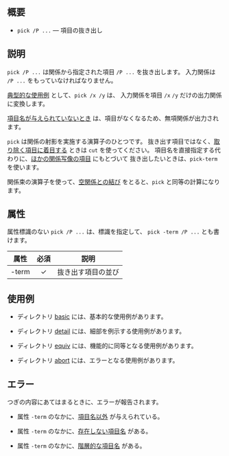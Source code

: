 
概要
------------------------------------------------------------------

* `pick /P ...` — 項目の抜き出し

説明
------------------------------------------------------------------

`pick /P ...` は関係から指定された項目 `/P ...` を抜き出します。
入力関係は `/P ...` をもっていなければなりません。

[典型的な使用例] として、`pick /x /y` は、
入力関係を項目 `/x` `/y` だけの出力関係に変換します。

[項目名が与えられていないとき] は、項目がなくなるため、無項関係が出力されます。

`pick` は関係の射影を実施する演算子のひとつです。
抜き出す項目ではなく、[取り除く項目に着目する] ときは `cut` を使ってください。
項目名を直接指定する代わりに、[ほかの関係写像の項目] にもとづいて
抜き出したいときは、`pick-term` を使います。

関係束の演算子を使って、[空関係との結び] をとると、`pick` と同等の計算になります。

[典型的な使用例]:                 basic/README.md#pick-basic-xyk
[取り除く項目に着目する]:         equiv/README.md#pick-equiv-cutk
[ほかの関係写像の項目]:           equiv/README.md#pick-equiv-relmapk
[項目名が与えられていないとき]:   basic/README.md#pick-basic-all-nonek
[空関係との結び]:                 equiv/README.md#pick-equiv-joink

属性
------------------------------------------------------------------

属性標識のない `pick /P ...` は、標識を指定して、
`pick -term /P ...` とも書けます。

| 属性     | 必須 | 説明 |
|----------|:----:|------|
| -term    |  ✓   | 抜き出す項目の並び |

使用例
------------------------------------------------------------------

* ディレクトリ [basic](basic) には、基本的な使用例があります。

* ディレクトリ [detail](detail) には、細部を例示する使用例があります。

* ディレクトリ [equiv](equiv) には、機能的に同等となる使用例があります。

* ディレクトリ [abort](abort) には、エラーとなる使用例があります。

エラー
------------------------------------------------------------------

つぎの内容にあてはまるときに、エラーが報告されます。

- 属性 `-term` のなかに、[項目名以外] が与えられている。

- 属性 `-term` のなかに、[存在しない項目名] がある。

- 属性 `-term` のなかに、[階層的な項目名] がある。

[項目名以外]:                     abort/README.md#pick-abort-non-termk
[存在しない項目名]:               abort/README.md#pick-abort-unknown-termk
[階層的な項目名]:                 abort/README.md#pick-abort-nested-termk

